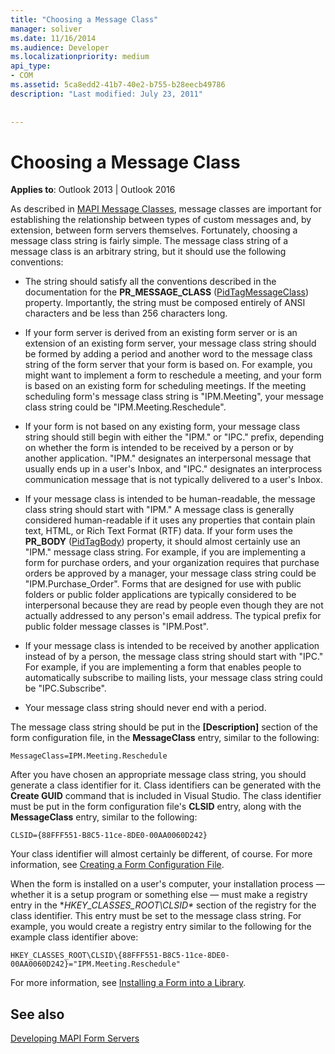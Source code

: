 ```yaml
---
title: "Choosing a Message Class"
manager: soliver
ms.date: 11/16/2014
ms.audience: Developer
ms.localizationpriority: medium
api_type:
- COM
ms.assetid: 5ca8edd2-41b7-40e2-b755-b28eecb49786
description: "Last modified: July 23, 2011"
 
 
---
```


# Choosing a Message Class

  
  
**Applies to**: Outlook 2013 | Outlook 2016 
  
As described in [MAPI Message Classes](mapi-message-classes.md), message classes are important for establishing the relationship between types of custom messages and, by extension, between form servers themselves. Fortunately, choosing a message class string is fairly simple. The message class string of a message class is an arbitrary string, but it should use the following conventions:
  
- The string should satisfy all the conventions described in the documentation for the **PR_MESSAGE_CLASS** ([PidTagMessageClass](pidtagmessageclass-canonical-property.md)) property. Importantly, the string must be composed entirely of ANSI characters and be less than 256 characters long.
    
- If your form server is derived from an existing form server or is an extension of an existing form server, your message class string should be formed by adding a period and another word to the message class string of the form server that your form is based on. For example, you might want to implement a form to reschedule a meeting, and your form is based on an existing form for scheduling meetings. If the meeting scheduling form's message class string is "IPM.Meeting", your message class string could be "IPM.Meeting.Reschedule".
    
- If your form is not based on any existing form, your message class string should still begin with either the "IPM." or "IPC." prefix, depending on whether the form is intended to be received by a person or by another application. "IPM." designates an interpersonal message that usually ends up in a user's Inbox, and "IPC." designates an interprocess communication message that is not typically delivered to a user's Inbox.
    
- If your message class is intended to be human-readable, the message class string should start with "IPM." A message class is generally considered human-readable if it uses any properties that contain plain text, HTML, or Rich Text Format (RTF) data. If your form uses the **PR_BODY** ([PidTagBody](pidtagbody-canonical-property.md)) property, it should almost certainly use an "IPM." message class string. For example, if you are implementing a form for purchase orders, and your organization requires that purchase orders be approved by a manager, your message class string could be "IPM.Purchase_Order". Forms that are designed for use with public folders or public folder applications are typically considered to be interpersonal because they are read by people even though they are not actually addressed to any person's email address. The typical prefix for public folder message classes is "IPM.Post". 
    
- If your message class is intended to be received by another application instead of by a person, the message class string should start with "IPC." For example, if you are implementing a form that enables people to automatically subscribe to mailing lists, your message class string could be "IPC.Subscribe".
    
- Your message class string should never end with a period.
    
The message class string should be put in the **[Description]** section of the form configuration file, in the **MessageClass** entry, similar to the following: 
  
 `MessageClass=IPM.Meeting.Reschedule`
  
After you have chosen an appropriate message class string, you should generate a class identifier for it. Class identifiers can be generated with the **Create GUID** command that is included in Visual Studio. The class identifier must be put in the form configuration file's **CLSID** entry, along with the **MessageClass** entry, similar to the following: 
  
 `CLSID={88FFF551-B8C5-11ce-8DE0-00AA0060D242}`
  
Your class identifier will almost certainly be different, of course. For more information, see [Creating a Form Configuration File](creating-a-form-configuration-file.md).
  
When the form is installed on a user's computer, your installation process — whether it is a setup program or something else — must make a registry entry in the **HKEY_CLASSES_ROOT\CLSID\** section of the registry for the class identifier. This entry must be set to the message class string. For example, you would create a registry entry similar to the following for the example class identifier above: 
  
 `HKEY_CLASSES_ROOT\CLSID\{88FFF551-B8C5-11ce-8DE0-00AA0060D242}="IPM.Meeting.Reschedule"`
  
For more information, see [Installing a Form into a Library](installing-a-form-into-a-library.md).
  
## See also



[Developing MAPI Form Servers](developing-mapi-form-servers.md)

